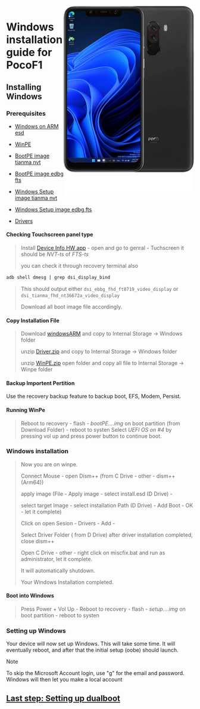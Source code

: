 <img align="right" src="beryllium.png" width="350" alt="Windows installation on beryllium">


# Windows installation guide for PocoF1

## Installing Windows

### Prerequisites

- [Windows on ARM esd](https://worproject.com/esd)

- [WinPE](https://drive.google.com/file/d/1lfRh5zd3pcaA7Z9WRsF5FM39NuIbZesS/view?usp=sharing)
  
- [BootPE image tianma nvt](pe-tianma-nvt.img)

- [BootPE image edbg fts](pe-edbg-fts.img)

- [Windows Setup image tianma nvt](Setup-tianma-nvt.img)

- [Windows Setup image edbg fts](Setup-edbg-fts.img)
  
- [Drivers](https://github.com/n00b69/woaberyllium/releases/tag/Drivers)

  
  
#### Checking Touchscreen panel type
> Install [Device Info HW app](https://play.google.com/store/apps/details?id=ru.andr7e.deviceinfohw&pcampaignid=web_share) - open and go to genral - Tuchscreen it should be *NVT-ts* of *FTS-ts*
>
>  you can check it through recovery terminal also 
```cmd
adb shell dmesg | grep dsi_display_bind
```
> This should output either `dsi_ebbg_fhd_ft8719_video_display` or `dsi_tianma_fhd_nt36672a_video_display`
>
> Download all boot image file accordingly.
  
  
#### Copy Installation File
> Download [windowsARM](https://worproject.com/esd) and copy to Internal Storage -> Windows folder
> 
> unzip [Driver.zip](https://github.com/n00b69/woaberyllium/releases/tag/Drivers) and copy to Internal Storage -> Windows folder
> 
> unzip [WinPE.zip](https://drive.google.com/file/d/1lfRh5zd3pcaA7Z9WRsF5FM39NuIbZesS/view?usp=sharing) open folder and copy all file to Internal Storage -> Winpe folder
 

#### Backup Importent Pertition
Use the recovery backup feature to backup boot, EFS, Modem, Persist.


#### Running WinPe
> Reboot to recovery - flash - *bootPE....img* on boot partition (from Download Folder) - reboot to systen
> Select  *UEFI OS on #4*  by pressing vol up and press power button to continue boot.


### Windows installation
> Now you are on winpe.
> 
> Connect Mouse - open Dism++ (from C Drive - other - dism++(Arm64))
> 
> apply image (File - Apply image - select install.esd (D Drive) -
>
>  select target Image - select installation Path (D Drive) - Add Boot - OK - let it complete)
> 
> Click on open Sesion - Drivers - Add -
>
> Select Driver Folder ( from D Drive) after driver installation completed, close dism++
> 
> Open C Drive - other - right click on miscfix.bat and run as administrator, let it complete.
>
> It will automatically shutdown.
> 
> Your Windows Installation completed.


#### Boot into Windows
> Press Power + Vol Up - Reboot to recovery - flash - *setup....img* on boot partition - reboot to systen


### Setting up Windows
Your device will now set up Windows. This will take some time. It will eventually reboot, and after that the initial setup (oobe) should launch.

> [!Note]
> To skip the Microsoft Account login, use "g" for the email and password. Windows will then let you make a local account

## [Last step: Setting up dualboot](/guide/dualboot.md)
















